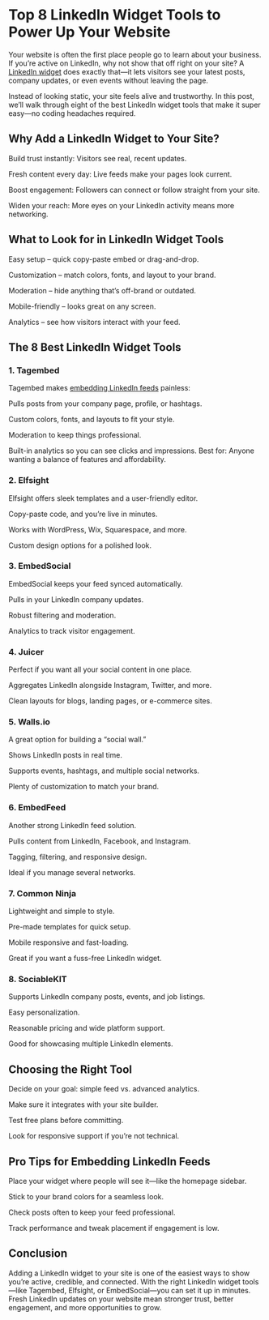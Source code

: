 <H1>Top 8 LinkedIn Widget Tools to Power Up Your Website</H1>

Your website is often the first place people go to learn about your business. If you’re active on LinkedIn, why not show that off right on your site? A <a href="https://tagembed.com/linkedin-widget/">LinkedIn widget</a> does exactly that—it lets visitors see your latest posts, company updates, or even events without leaving the page.

Instead of looking static, your site feels alive and trustworthy. In this post, we’ll walk through eight of the best LinkedIn widget tools that make it super easy—no coding headaches required.

<H2>Why Add a LinkedIn Widget to Your Site?</H2>

Build trust instantly: Visitors see real, recent updates.

Fresh content every day: Live feeds make your pages look current.

Boost engagement: Followers can connect or follow straight from your site.

Widen your reach: More eyes on your LinkedIn activity means more networking.

<H2>What to Look for in LinkedIn Widget Tools</H2>

Easy setup – quick copy-paste embed or drag-and-drop.

Customization – match colors, fonts, and layout to your brand.

Moderation – hide anything that’s off-brand or outdated.

Mobile-friendly – looks great on any screen.

Analytics – see how visitors interact with your feed.

<H2>The 8 Best LinkedIn Widget Tools</H2>
<H3>1. Tagembed</H3>

Tagembed makes <a href="https://tagembed.com/blog/embed-linkedin-feeds-on-website/">embedding LinkedIn feeds</a> painless:

Pulls posts from your company page, profile, or hashtags.

Custom colors, fonts, and layouts to fit your style.

Moderation to keep things professional.

Built-in analytics so you can see clicks and impressions.
Best for: Anyone wanting a balance of features and affordability.

<H3>2. Elfsight</H3>

Elfsight offers sleek templates and a user-friendly editor.

Copy-paste code, and you’re live in minutes.

Works with WordPress, Wix, Squarespace, and more.

Custom design options for a polished look.

<H3>3. EmbedSocial</H3>

EmbedSocial keeps your feed synced automatically.

Pulls in your LinkedIn company updates.

Robust filtering and moderation.

Analytics to track visitor engagement.

<H3>4. Juicer</H3>

Perfect if you want all your social content in one place.

Aggregates LinkedIn alongside Instagram, Twitter, and more.

Clean layouts for blogs, landing pages, or e-commerce sites.

<H3>5. Walls.io</H3>

A great option for building a “social wall.”

Shows LinkedIn posts in real time.

Supports events, hashtags, and multiple social networks.

Plenty of customization to match your brand.

<H3>6. EmbedFeed</H3>

Another strong LinkedIn feed solution.

Pulls content from LinkedIn, Facebook, and Instagram.

Tagging, filtering, and responsive design.

Ideal if you manage several networks.

<H3>7. Common Ninja</H3>

Lightweight and simple to style.

Pre-made templates for quick setup.

Mobile responsive and fast-loading.

Great if you want a fuss-free LinkedIn widget.

<H3>8. SociableKIT</H3>

Supports LinkedIn company posts, events, and job listings.

Easy personalization.

Reasonable pricing and wide platform support.

Good for showcasing multiple LinkedIn elements.

<H2>Choosing the Right Tool</H2>

Decide on your goal: simple feed vs. advanced analytics.

Make sure it integrates with your site builder.

Test free plans before committing.

Look for responsive support if you’re not technical.

<H2>Pro Tips for Embedding LinkedIn Feeds</H2>

Place your widget where people will see it—like the homepage sidebar.

Stick to your brand colors for a seamless look.

Check posts often to keep your feed professional.

Track performance and tweak placement if engagement is low.

<H2>Conclusion</H2>

Adding a LinkedIn widget to your site is one of the easiest ways to show you’re active, credible, and connected. With the right LinkedIn widget tools—like Tagembed, Elfsight, or EmbedSocial—you can set it up in minutes. Fresh LinkedIn updates on your website mean stronger trust, better engagement, and more opportunities to grow.
